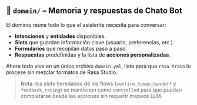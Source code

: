 ## 📂 `domain/` – Memoria y respuestas de Chato Bot

El dominio reúne todo lo que el asistente necesita para conversar:

- **Intenciones** y **entidades** disponibles.
- **Slots** que guardan información clave (usuario, preferencias, etc.).
- **Formularios** que recopilan datos paso a paso.
- **Respuestas** predefinidas y la lista de **acciones personalizadas**.

Ahora todo vive en un único archivo `domain.yml`, listo para que `rasa train` lo procese sin mezclar formatos de Rasa Studio.

> Nota: los slots heredados de los flows (`confirm_human_handoff` y `feedback_rating`) se mantienen como `controlled` para que puedan completarse desde las acciones sin requerir mapeos LLM.
